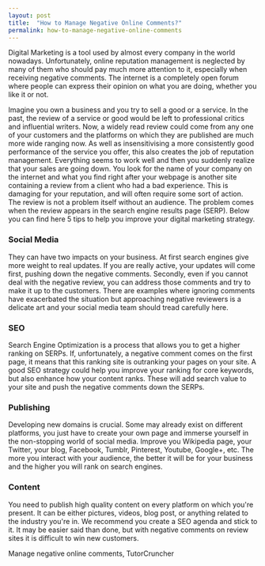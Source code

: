 ```yaml
---
layout: post
title:  "How to Manage Negative Online Comments?"
permalink: how-to-manage-negative-online-comments
---
```

Digital Marketing is a tool used by almost every company in the world
nowadays. Unfortunately, online reputation management is neglected by many of
them who should pay much more attention to it, especially when receiving
negative comments. The internet is a completely open forum where people can
express their opinion on what you are doing, whether you like it or not.

Imagine you own a business and you try to sell a good or a service. In the
past, the review of a service or good would be left to professional critics
and influential writers. Now, a widely read review could come from any one of
your customers and the platforms on which they are published are much more
wide ranging now. As well as insensitivising a more consistently good
performance of the service you offer, this also creates the job of reputation
management. Everything seems to work well and then you suddenly realize that
your sales are going down. You look for the name of your company on the
internet and what you find right after your webpage is another site containing
a review from a client who had a bad experience. This is damaging for your
reputation, and will often require some sort of action. The review is not a
problem itself without an audience. The problem comes when the review appears
in the search engine results page (SERP). Below you can find here 5 tips to
help you improve your digital marketing strategy. 

### Social Media

They can
have two impacts on your business. At first search engines give more weight to
real updates. If you are really active, your updates will come first, pushing
down the negative comments. Secondly, even if you cannot deal with the
negative review, you can address those comments and try to make it up to the
customers. There are examples where ignoring comments have exacerbated the
situation but approaching negative reviewers is a delicate art and your social
media team should tread carefully here. 

### SEO

Search Engine Optimization
is a process that allows you to get a higher ranking on SERPs. If,
unfortunately, a negative comment comes on the first page, it means that this
ranking site is outranking your pages on your site. A good SEO strategy could
help you improve your ranking for core keywords, but also enhance how your
content ranks. These will add search value to your site and push the negative
comments down the SERPs. 

### Publishing

Developing new domains is crucial.
Some may already exist on different platforms, you just have to create your
own page and immerse yourself in the non-stopping world of social media.
Improve you Wikipedia page, your Twitter, your blog, Facebook, Tumblr,
Pinterest, Youtube, Google+, etc. The more you interact with your audience,
the better it will be for your business and the higher you will rank on search
engines. 

### Content

You need to publish high quality content on every
platform on which you're present. It can be either pictures, videos, blog
post, or anything related to the industry you're in. We recommend you create a
SEO agenda and stick to it. It may be easier said than done, but with negative
comments on review sites it is difficult to win new customers.

Manage negative online comments,  TutorCruncher
